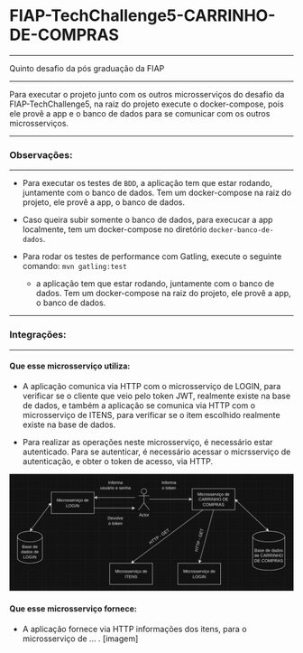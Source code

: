 # FIAP-TechChallenge5-CARRINHO-DE-COMPRAS

---

Quinto desafio da pós graduação da FIAP

---

Para executar o projeto junto com os outros microsserviços do desafio da FIAP-TechChallenge5,  na raiz do
projeto execute o docker-compose, pois ele provê a app e o banco de dados para se comunicar com os outros
microsserviços.

---

### Observações:

---

- Para executar os testes de `BDD`, a aplicação tem que estar rodando, juntamente com o banco de dados. 
Tem um docker-compose na raiz do projeto, ele provê a app, o banco de dados.


- Caso queira subir somente o banco de dados, para execucar a app localmente, tem um docker-compose no 
diretório `docker-banco-de-dados`.


- Para rodar os testes de performance com Gatling, execute o seguinte comando: `mvn gatling:test`
    - a aplicação tem que estar rodando, juntamente com o banco de dados. Tem um docker-compose na raiz do 
  projeto, ele provê a app, o banco de dados.

---

### Integrações:

---

#### Que esse microsserviço utiliza:

- A aplicação comunica via HTTP com o microsserviço de LOGIN, para verificar se o cliente que veio 
pelo token JWT, realmente existe na base de dados, e também a aplicação se comunica via HTTP com 
o microsserviço de ITENS, para verificar se o item escolhido realmente existe na base de dados.


- Para realizar as operações neste microsserviço, é necessário estar autenticado. Para se autenticar, 
é necessário acessar o micrsserviço de autenticação, e obter o token de acesso, via HTTP.

![img.png](integracao_utiliza.png)

#### Que esse microsserviço fornece:

- A aplicação fornece via HTTP informações dos itens, para o microsserviço de ... .
  [imagem]
